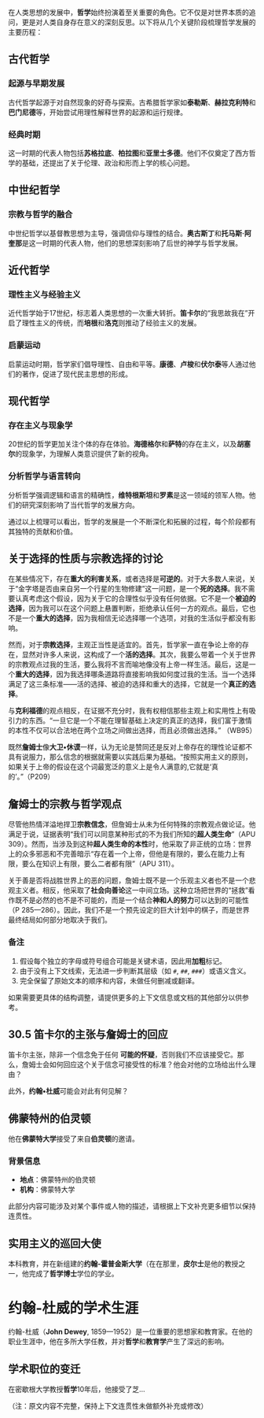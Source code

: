 在人类思想的发展中，**哲学**始终扮演着至关重要的角色。它不仅是对世界本质的追问，更是对人类自身存在意义的深刻反思。以下将从几个关键阶段梳理哲学发展的主要历程：

## **古代哲学**

### 起源与早期发展

古代哲学起源于对自然现象的好奇与探索。古希腊哲学家如**泰勒斯**、**赫拉克利特**和**巴门尼德**等，开始尝试用理性解释世界的起源和运行规律。

### 经典时期

这一时期的代表人物包括**苏格拉底**、**柏拉图**和**亚里士多德**。他们不仅奠定了西方哲学的基础，还提出了关于伦理、政治和形而上学的核心问题。

## **中世纪哲学**

### 宗教与哲学的融合

中世纪哲学以基督教思想为主导，强调信仰与理性的结合。**奥古斯丁**和**托马斯·阿奎那**是这一时期的代表人物，他们的思想深刻影响了后世的神学与哲学发展。

## **近代哲学**

### 理性主义与经验主义

近代哲学始于17世纪，标志着人类思想的一次重大转折。**笛卡尔**的“我思故我在”开启了理性主义的传统，而**培根**和**洛克**则推动了经验主义的发展。

### 启蒙运动

启蒙运动时期，哲学家们倡导理性、自由和平等。**康德**、**卢梭**和**伏尔泰**等人通过他们的著作，促进了现代民主思想的形成。

## **现代哲学**

### 存在主义与现象学

20世纪的哲学更加关注个体的存在体验。**海德格尔**和**萨特**的存在主义，以及**胡塞尔**的现象学，为理解人类意识提供了新的视角。

### 分析哲学与语言转向

分析哲学强调逻辑和语言的精确性，**维特根斯坦**和**罗素**是这一领域的领军人物。他们的研究深刻影响了当代哲学的发展方向。

通过以上梳理可以看出，哲学的发展是一个不断深化和拓展的过程，每个阶段都有其独特的贡献和价值。

## 关于选择的性质与宗教选择的讨论

在某些情况下，存在**重大的利害关系**，或者选择是**可逆的**。对于大多数人来说，关于“金字塔是否由来自另一个行星的生物修建”这一问题，是一个**死的选择**。我不需要认真考虑这个假设，因为关于它的合理性似乎没有任何依据。它不是一个**被迫的选择**，因为我可以在这个问题上悬置判断，拒绝承认任何一方的观点。最后，它也不是一个**重大的选择**，因为我相信无论选择哪一个选项，对我的生活似乎都没有影响。

然而，对于**宗教选择**，主观正当性是适宜的。首先，哲学家一直在争论上帝的存在，显然对许多人来说，这构成了一个**活的选择**。其次，我要么带着一个关于世界的宗教观点过我的生活，要么我将不言而喻地像没有上帝一样生活。最后，这是一个**重大的选择**，因为我选择哪条道路将直接影响我如何度过我的生活。当一个选择满足了这三条标准——活的选择、被迫的选择和重大的选择，它就是一个**真正的选择**。

与**克利福德**的观点相反，在证据不充分时，我有权相信那些主观上和实用性上有吸引力的东西。“一旦它是一个不能在理智基础上决定的真正的选择，我们富于激情的本性不仅可以合法地在两个立场之间做出选择，而且必须做出选择。” （WB95）

既然**詹姆士**像**大卫•休谟**一样，认为无论是赞同还是反对上帝存在的理性论证都不具有说服力，那么信念的根据就需要以实践后果为基础。“按照实用主义的原则，如果关于上帝的假设在这个词最宽泛的意义上是令人满意的,它就是‘真的’。”（P209）

## 詹姆士的宗教与哲学观点

尽管他热情洋溢地捍卫**宗教信念**，但詹姆士从未为任何特殊的宗教观点做论证。他满足于说，证据表明“我们可以同意某种形式的不为我们所知的**超人类生命**”（APU 309）。然而，当涉及到这种**超人类生命的本性**时，他采取了非正统的立场：世界上的众多邪恶和不完善暗示“存在着一个上帝，但他是有限的，要么在能力上有限，要么在知识上有限，要么二者都有限”（APU 311）。

关于善是否将战胜世界上的恶的问题，詹姆士既不是一个乐观主义者也不是一个悲观主义者。相反，他采取了**社会向善论**这一中间立场。这种立场把世界的“拯救”看作既不是必然的也不是不可能的，而是一个结合**神和人的努力**可以达到的可能性（P 285—286）。因此，我们不是一个预先设定的巨大计划中的棋子，而是世界最终结局如何部分地取决于我们。

### 备注

1. 假设每个独立的字母或符号组合可能是关键术语，因此用**加粗**标记。
2. 由于没有上下文线索，无法进一步判断其层级（如 `#`, `##`, `###`）或语义含义。
3. 完全保留了原始文本的顺序和内容，未做任何删减或翻译。

如果需要更具体的结构调整，请提供更多的上下文信息或文档的其他部分以供参考。

## 30.5 笛卡尔的主张与詹姆士的回应

笛卡尔主张，除非一个信念免于任何 **可能的怀疑**，否则我们不应该接受它。那么，詹姆士会如何回应这个关于信念可接受性的标准？他会对他的立场给出什么理由？

此外，**约翰•杜威**可能会对此有何见解？

## 佛蒙特州的伯灵顿

他在**佛蒙特大学**接受了来自**伯灵顿**的邀请。  

### 背景信息

- **地点**：佛蒙特州的伯灵顿  
- **机构**：佛蒙特大学  

此部分内容可能涉及对某个事件或人物的描述，请根据上下文补充更多细节以保持连贯性。

## 实用主义的巡回大使

本科教育，并在新组建的**约翰-霍普金斯大学**（在在那里，**皮尔士**是他的教授之一，他完成了**哲学博士**学位的学业。

# 约翰-杜威的学术生涯

约翰-杜威（**John Dewey**, 1859—1952）是一位重要的思想家和教育家。在他的职业生涯中，他在多所大学任教，并对**哲学**和**教育学**产生了深远的影响。

## 学术职位的变迁

在密歇根大学教授**哲学**10年后，他接受了芝...

（注：原文内容不完整，保持上下文连贯性未做额外补充或修改）
